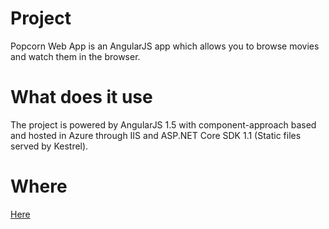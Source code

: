# Project

Popcorn Web App is an AngularJS app which allows you to browse movies and watch them in the browser.

# What does it use

The project is powered by AngularJS 1.5 with component-approach based and hosted in Azure through IIS and ASP.NET Core SDK 1.1 (Static files served by Kestrel).

# Where 

[Here](https://popcornwebapp.azurewebsites.net/)
